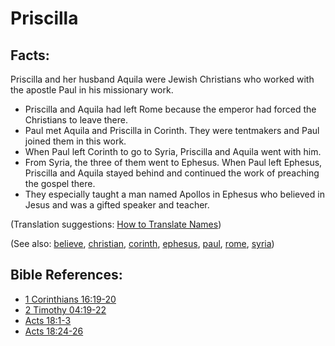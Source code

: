 # Priscilla #

## Facts: ##

Priscilla and her husband Aquila were Jewish Christians who worked with the apostle Paul in his missionary work.

* Priscilla and Aquila had left Rome because the emperor had forced the Christians to leave there.
* Paul met Aquila and Priscilla in Corinth. They were tentmakers and Paul joined them in this work.
* When Paul left Corinth to go to Syria, Priscilla and Aquila went with him.
* From Syria, the three of them went to Ephesus. When Paul left Ephesus, Priscilla and Aquila stayed behind and continued the work of preaching the gospel there.
* They especially taught a man named Apollos in Ephesus who believed in Jesus and was a gifted speaker and teacher.

(Translation suggestions: [How to Translate Names](https://git.door43.org/Door43/en-ta-translate-vol1/src/master/content/translate_names.md))

(See also: [believe](../kt/believe.md), [christian](../kt/christian.md), [corinth](../other/corinth.md), [ephesus](../other/ephesus.md), [paul](../other/paul.md), [rome](../other/rome.md), [syria](../other/syria.md))

## Bible References: ##

* [1 Corinthians 16:19-20](https://door43.org/en/bible/notes/1co/16/19)
* [2 Timothy 04:19-22](https://door43.org/en/bible/notes/2ti/04/19)
* [Acts 18:1-3](https://door43.org/en/bible/notes/act/18/01)
* [Acts 18:24-26](https://door43.org/en/bible/notes/act/18/24)

